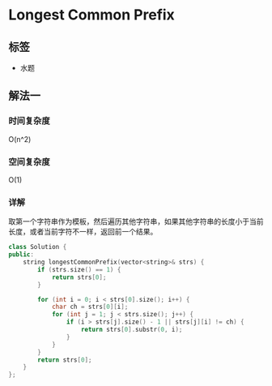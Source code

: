 # Longest Common Prefix

## 标签
* 水题

## 解法一

### 时间复杂度
O(n^2)

### 空间复杂度
O(1)

### 详解
取第一个字符串作为模板，然后遍历其他字符串，如果其他字符串的长度小于当前长度，或者当前字符不一样，返回前一个结果。

```c++
class Solution {
public:
    string longestCommonPrefix(vector<string>& strs) {
        if (strs.size() == 1) {
            return strs[0];
        }

        for (int i = 0; i < strs[0].size(); i++) {
            char ch = strs[0][i];
            for (int j = 1; j < strs.size(); j++) {
                if (i > strs[j].size() - 1 || strs[j][i] != ch) {
                    return strs[0].substr(0, i);
                }
            }
        }
        return strs[0];
    }
};
```
